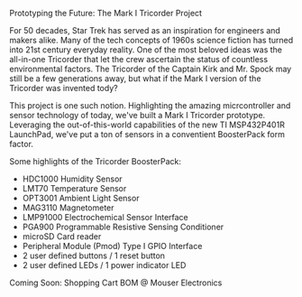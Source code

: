 Prototyping the Future: The Mark I Tricorder Project

For 50 decades, Star Trek has served as an inspiration for engineers and makers alike. Many of the tech concepts of 1960s science fiction has turned into 21st century everyday reality.  One of the most beloved ideas was the all-in-one Tricorder that let the crew ascertain the status of countless environmental factors. The Tricorder of the Captain Kirk and Mr. Spock may still be a few generations away, but what if the Mark I version of the Tricorder was invented tody?

This project is one such notion.  Highlighting the amazing micrcontroller and sensor technology of today, we've built a Mark I Tricorder prototype.  Leveraging the out-of-this-world capabilities of the new TI MSP432P401R LaunchPad, we've put a ton of sensors in a conventient BoosterPack form factor.

Some highlights of the Tricorder BoosterPack:

- HDC1000 Humidity Sensor
- LMT70 Temperature Sensor
- OPT3001 Ambient Light Sensor
- MAG3110 Magnetometer
- LMP91000 Electrochemical Sensor Interface
- PGA900 Programmable Resistive Sensing Conditioner
- microSD Card reader
- Peripheral Module (Pmod) Type I GPIO Interface 
- 2 user defined buttons / 1 reset button
- 2 user defined LEDs / 1 power indicator LED


Coming Soon:  Shopping Cart BOM @ Mouser Electronics
